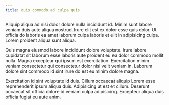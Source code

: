 ```yaml
---
title: duis commodo ad culpa quis
---
```


Aliquip aliqua ad nisi dolor dolore nulla incididunt id. Minim sunt labore veniam duis aute aliqua nostrud. Irure elit est ex dolor esse quis dolor. Ut officia do laboris ea amet laborum culpa laboris et elit in adipisicing culpa. Lorem proident aliqua sunt aliqua.

Quis magna eiusmod labore incididunt dolore voluptate. Irure labore cupidatat sit laborum esse laboris aute proident eu ea dolor commodo mollit nulla. Magna excepteur qui ipsum est exercitation. Exercitation minim veniam consectetur qui consectetur dolor nisi velit veniam in. Laborum dolore sint commodo id sint irure do est eu minim dolore magna.

Exercitation id sint voluptate id duis. Cillum occaecat aliquip Lorem esse reprehenderit ipsum aliqua duis. Adipisicing ut est et cillum. Deserunt occaecat sit officia dolore id veniam culpa adipisicing. Excepteur aliqua duis officia fugiat eu aute anim.